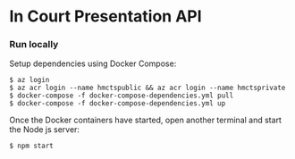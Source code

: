 # In Court Presentation API


### Run locally
Setup dependencies using Docker Compose:
```
$ az login
$ az acr login --name hmctspublic && az acr login --name hmctsprivate
$ docker-compose -f docker-compose-dependencies.yml pull
$ docker-compose -f docker-compose-dependencies.yml up
```

Once the Docker containers have started, open another terminal and start the Node js server:
```
$ npm start
```

